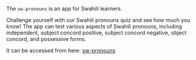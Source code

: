 The `sw-pronouns` is an app for Swahili learners. 

Challenge yourself with our Swahili pronouns quiz and see how much you know! The app can test various aspects of Swahili pronouns, including independent, subject concord positive, subject concord negative, object concord, and possessive forms.


It can be accessed from here:
[sw-pronouns](https://sw-pronouns.streamlit.app/)
